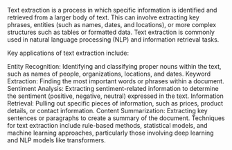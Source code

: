 Text extraction is a process in which specific information is identified and retrieved from a larger body of text. This can involve extracting key phrases, entities (such as names, dates, and locations), or more complex structures such as tables or formatted data. Text extraction is commonly used in natural language processing (NLP) and information retrieval tasks.

Key applications of text extraction include:

Entity Recognition: Identifying and classifying proper nouns within the text, such as names of people, organizations, locations, and dates.
Keyword Extraction: Finding the most important words or phrases within a document.
Sentiment Analysis: Extracting sentiment-related information to determine the sentiment (positive, negative, neutral) expressed in the text.
Information Retrieval: Pulling out specific pieces of information, such as prices, product details, or contact information.
Content Summarization: Extracting key sentences or paragraphs to create a summary of the document.
Techniques for text extraction include rule-based methods, statistical models, and machine learning approaches, particularly those involving deep learning and NLP models like transformers.


